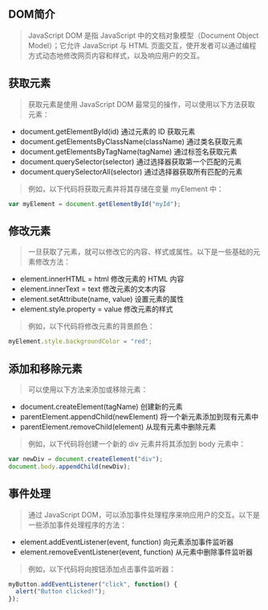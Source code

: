 ## DOM简介
> JavaScript DOM 是指 JavaScript 中的文档对象模型（Document Object Model）；它允许 JavaScript 与 HTML 页面交互，使开发者可以通过编程方式动态地修改网页内容和样式，以及响应用户的交互。

## 获取元素
> 获取元素是使用 JavaScript DOM 最常见的操作，可以使用以下方法获取元素：

- document.getElementById(id) 通过元素的 ID 获取元素
- document.getElementsByClassName(className) 通过类名获取元素
- document.getElementsByTagName(tagName) 通过标签名获取元素
- document.querySelector(selector) 通过选择器获取第一个匹配的元素
- document.querySelectorAll(selector) 通过选择器获取所有匹配的元素
> 例如，以下代码将获取元素并将其存储在变量 myElement 中：

```javascript
var myElement = document.getElementById("myId");
```
## 修改元素
> 一旦获取了元素，就可以修改它的内容、样式或属性。以下是一些基础的元素修改方法：

- element.innerHTML = html 修改元素的 HTML 内容
- element.innerText = text 修改元素的文本内容
- element.setAttribute(name, value) 设置元素的属性
- element.style.property = value 修改元素的样式
> 例如，以下代码将修改元素的背景颜色：

```javascript
myElement.style.backgroundColor = "red";
```
## 添加和移除元素
> 可以使用以下方法来添加或移除元素：

- document.createElement(tagName) 创建新的元素
- parentElement.appendChild(newElement) 将一个新元素添加到现有元素中
- parentElement.removeChild(element) 从现有元素中删除元素
> 例如，以下代码将创建一个新的 div 元素并将其添加到 body 元素中：

```javascript
var newDiv = document.createElement("div");
document.body.appendChild(newDiv);
```
## 事件处理
> 通过 JavaScript DOM，可以添加事件处理程序来响应用户的交互。以下是一些添加事件处理程序的方法：

- element.addEventListener(event, function) 向元素添加事件监听器
- element.removeEventListener(event, function) 从元素中删除事件监听器
> 例如，以下代码将向按钮添加点击事件监听器：

```javascript
myButton.addEventListener("click", function() {
  alert("Button clicked!");
});

```
